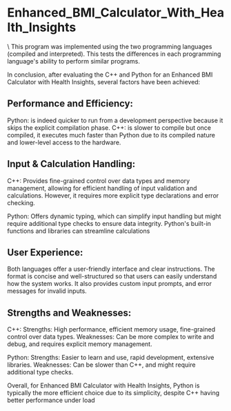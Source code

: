 <h1>Enhanced_BMI_Calculator_With_Health_Insights</h1>\
This program was implemented using the two programming languages (compiled and interpreted). This tests the differences in each programming language's ability to perform similar programs.

In conclusion, after evaluating the C++ and Python for an Enhanced BMI Calculator with Health Insights, several factors have
been achieved:

<h2>Performance and Efficiency:</h2>
Python: is indeed quicker to run from a development perspective because it skips the explicit compilation phase.
C++: is slower to compile but once compiled, it executes much faster than Python due to its compiled nature and lower-level access to the hardware.

<h2>Input & Calculation Handling:</h2>
C++: Provides fine-grained control over data types and memory management, allowing for efficient handling of input
validation and calculations. However, it requires more explicit type declarations and error checking.

Python: Offers dynamic typing, which can simplify input handling but might require additional type checks to ensure
data integrity. Python's built-in functions and libraries can streamline calculations

<h2>User Experience:</h2>
Both languages offer a user-friendly interface and clear instructions. The format is concise and well-structured so that users can
easily understand how the system works. It also provides custom input prompts, and error messages for invalid inputs.

<h2>Strengths and Weaknesses:</h2>
C++:
Strengths: High performance, efficient memory usage, fine-grained control over data types.
Weaknesses: Can be more complex to write and debug, and requires explicit memory management.

Python:
Strengths: Easier to learn and use, rapid development, extensive libraries.
Weaknesses: Can be slower than C++, and might require additional type checks.

Overall, for Enhanced BMI Calculator with Health Insights, Python is typically the more efficient choice due to its simplicity,
despite C++ having better performance under load

